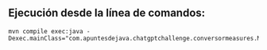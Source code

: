 
## Ejecución desde la línea de comandos:

```shell
mvn compile exec:java -Dexec.mainClass="com.apuntesdejava.chatgptchallenge.conversormeasures.MeasurementConverterMain"
```